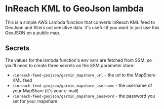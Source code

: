 # InReach KML to GeoJson lambda

This is a simple AWS Lambda function that converts InReach KML feed to GeoJson and
filters out sensitive data. It's useful if you want to just use this GeoJSON on
a public map.


## Secrets

The values for the lambda function's env vars are fetched from SSM, so you'll
need to create three secrets on the SSM parameter store:

- `/inreach-feed-geojson/garmin_mapshare_url` - the url to the MapShare KML feed
- `/inreach-feed-geojson/garmin_mapshare_username` - the username of your MapShare (it's your e-mail)
- `/inreach-feed-geojson/garmin_mapshare_password` - the password you set for your mapshare

